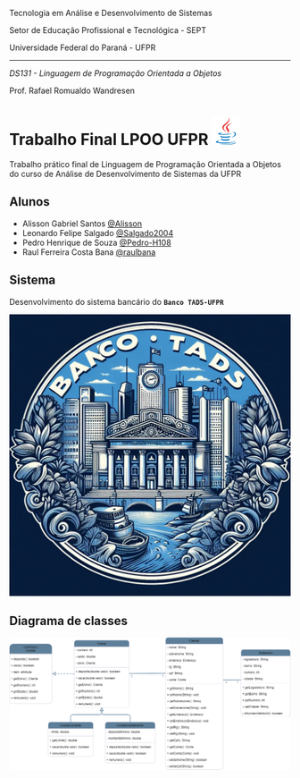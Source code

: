 Tecnologia em Análise e Desenvolvimento de Sistemas

Setor de Educação Profissional e Tecnológica - SEPT

Universidade Federal do Paraná - UFPR

---

*DS131 - Linguagem de Programação Orientada a Objetos*

Prof. Rafael Romualdo Wandresen

# Trabalho Final LPOO UFPR <img src="https://raw.githubusercontent.com/devicons/devicon/master/icons/java/java-original.svg" alt="java" width="50" height="50"/>
Trabalho prático final de Linguagem de Programação Orientada a Objetos do curso de Análise de Desenvolvimento de Sistemas da UFPR

## Alunos
- Alisson Gabriel Santos [@Alisson](https://github.com/AlissonGabrielSantos)
- Leonardo Felipe Salgado [@Salgado2004](https://github.com/Salgado2004)
- Pedro Henrique de Souza [@Pedro-H108](https://github.com/Pedro-H108)
- Raul Ferreira Costa Bana [@raulbana](https://github.com/raulbana)

## Sistema
Desenvolvimento do sistema bancário do **`Banco TADS-UFPR`**

![Logo do sistema](./assets/logo.jpg)

## Diagrama de classes

![image](./assets/diagrama.png)


